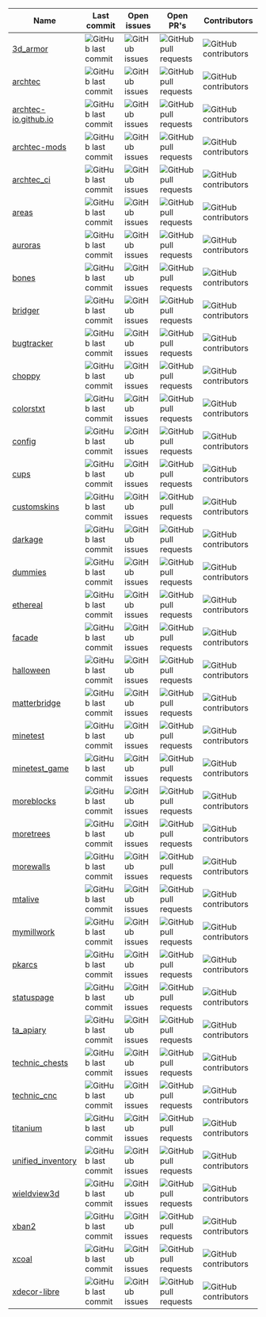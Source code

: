 |Name|Last commit|Open issues|Open PR's|Contributors|
|---|---|---|---|---|
|[3d_armor](https://github.com/Archtec-io/3d_armor)|![GitHub last commit](https://img.shields.io/github/last-commit/Archtec-io/3d_armor)|![GitHub issues](https://img.shields.io/github/issues/Archtec-io/3d_armor)|![GitHub pull requests](https://img.shields.io/github/issues-pr/Archtec-io/3d_armor)|![GitHub contributors](https://img.shields.io/github/contributors/Archtec-io/3d_armor)|
|[archtec](https://github.com/Archtec-io/archtec)|![GitHub last commit](https://img.shields.io/github/last-commit/Archtec-io/archtec)|![GitHub issues](https://img.shields.io/github/issues/Archtec-io/archtec)|![GitHub pull requests](https://img.shields.io/github/issues-pr/Archtec-io/archtec)|![GitHub contributors](https://img.shields.io/github/contributors/Archtec-io/archtec)|
|[archtec-io.github.io](https://github.com/Archtec-io/archtec-io.github.io)|![GitHub last commit](https://img.shields.io/github/last-commit/Archtec-io/archtec-io.github.io)|![GitHub issues](https://img.shields.io/github/issues/Archtec-io/archtec-io.github.io)|![GitHub pull requests](https://img.shields.io/github/issues-pr/Archtec-io/archtec-io.github.io)|![GitHub contributors](https://img.shields.io/github/contributors/Archtec-io/archtec-io.github.io)|
|[archtec-mods](https://github.com/Archtec-io/archtec-mods)|![GitHub last commit](https://img.shields.io/github/last-commit/Archtec-io/archtec-mods)|![GitHub issues](https://img.shields.io/github/issues/Archtec-io/archtec-mods)|![GitHub pull requests](https://img.shields.io/github/issues-pr/Archtec-io/archtec-mods)|![GitHub contributors](https://img.shields.io/github/contributors/Archtec-io/archtec-mods)|
|[archtec_ci](https://github.com/Archtec-io/archtec_ci)|![GitHub last commit](https://img.shields.io/github/last-commit/Archtec-io/archtec_ci)|![GitHub issues](https://img.shields.io/github/issues/Archtec-io/archtec_ci)|![GitHub pull requests](https://img.shields.io/github/issues-pr/Archtec-io/archtec_ci)|![GitHub contributors](https://img.shields.io/github/contributors/Archtec-io/archtec_ci)|
|[areas](https://github.com/Archtec-io/areas)|![GitHub last commit](https://img.shields.io/github/last-commit/Archtec-io/areas)|![GitHub issues](https://img.shields.io/github/issues/Archtec-io/areas)|![GitHub pull requests](https://img.shields.io/github/issues-pr/Archtec-io/areas)|![GitHub contributors](https://img.shields.io/github/contributors/Archtec-io/areas)|
|[auroras](https://github.com/Archtec-io/auroras)|![GitHub last commit](https://img.shields.io/github/last-commit/Archtec-io/auroras)|![GitHub issues](https://img.shields.io/github/issues/Archtec-io/auroras)|![GitHub pull requests](https://img.shields.io/github/issues-pr/Archtec-io/auroras)|![GitHub contributors](https://img.shields.io/github/contributors/Archtec-io/auroras)|
|[bones](https://github.com/Archtec-io/bones)|![GitHub last commit](https://img.shields.io/github/last-commit/Archtec-io/bones)|![GitHub issues](https://img.shields.io/github/issues/Archtec-io/bones)|![GitHub pull requests](https://img.shields.io/github/issues-pr/Archtec-io/bones)|![GitHub contributors](https://img.shields.io/github/contributors/Archtec-io/bones)|
|[bridger](https://github.com/Archtec-io/bridger)|![GitHub last commit](https://img.shields.io/github/last-commit/Archtec-io/bridger)|![GitHub issues](https://img.shields.io/github/issues/Archtec-io/bridger)|![GitHub pull requests](https://img.shields.io/github/issues-pr/Archtec-io/bridger)|![GitHub contributors](https://img.shields.io/github/contributors/Archtec-io/bridger)|
|[bugtracker](https://github.com/Archtec-io/bugtracker)|![GitHub last commit](https://img.shields.io/github/last-commit/Archtec-io/bugtracker)|![GitHub issues](https://img.shields.io/github/issues/Archtec-io/bugtracker)|![GitHub pull requests](https://img.shields.io/github/issues-pr/Archtec-io/bugtracker)|![GitHub contributors](https://img.shields.io/github/contributors/Archtec-io/bugtracker)|
|[choppy](https://github.com/Archtec-io/choppy)|![GitHub last commit](https://img.shields.io/github/last-commit/Archtec-io/choppy)|![GitHub issues](https://img.shields.io/github/issues/Archtec-io/choppy)|![GitHub pull requests](https://img.shields.io/github/issues-pr/Archtec-io/choppy)|![GitHub contributors](https://img.shields.io/github/contributors/Archtec-io/choppy)|
|[colorstxt](https://github.com/Archtec-io/colorstxt)|![GitHub last commit](https://img.shields.io/github/last-commit/Archtec-io/colorstxt)|![GitHub issues](https://img.shields.io/github/issues/Archtec-io/colorstxt)|![GitHub pull requests](https://img.shields.io/github/issues-pr/Archtec-io/colorstxt)|![GitHub contributors](https://img.shields.io/github/contributors/Archtec-io/colorstxt)|
|[config](https://github.com/Archtec-io/config)|![GitHub last commit](https://img.shields.io/github/last-commit/Archtec-io/config)|![GitHub issues](https://img.shields.io/github/issues/Archtec-io/config)|![GitHub pull requests](https://img.shields.io/github/issues-pr/Archtec-io/config)|![GitHub contributors](https://img.shields.io/github/contributors/Archtec-io/config)|
|[cups](https://github.com/Archtec-io/cups)|![GitHub last commit](https://img.shields.io/github/last-commit/Archtec-io/cups)|![GitHub issues](https://img.shields.io/github/issues/Archtec-io/cups)|![GitHub pull requests](https://img.shields.io/github/issues-pr/Archtec-io/cups)|![GitHub contributors](https://img.shields.io/github/contributors/Archtec-io/cups)|
|[customskins](https://github.com/Archtec-io/customskins)|![GitHub last commit](https://img.shields.io/github/last-commit/Archtec-io/customskins)|![GitHub issues](https://img.shields.io/github/issues/Archtec-io/customskins)|![GitHub pull requests](https://img.shields.io/github/issues-pr/Archtec-io/customskins)|![GitHub contributors](https://img.shields.io/github/contributors/Archtec-io/customskins)|
|[darkage](https://github.com/Archtec-io/darkage)|![GitHub last commit](https://img.shields.io/github/last-commit/Archtec-io/darkage)|![GitHub issues](https://img.shields.io/github/issues/Archtec-io/darkage)|![GitHub pull requests](https://img.shields.io/github/issues-pr/Archtec-io/darkage)|![GitHub contributors](https://img.shields.io/github/contributors/Archtec-io/darkage)|
|[dummies](https://github.com/Archtec-io/dummies)|![GitHub last commit](https://img.shields.io/github/last-commit/Archtec-io/dummies)|![GitHub issues](https://img.shields.io/github/issues/Archtec-io/dummies)|![GitHub pull requests](https://img.shields.io/github/issues-pr/Archtec-io/dummies)|![GitHub contributors](https://img.shields.io/github/contributors/Archtec-io/dummies)|
|[ethereal](https://github.com/Archtec-io/ethereal)|![GitHub last commit](https://img.shields.io/github/last-commit/Archtec-io/ethereal)|![GitHub issues](https://img.shields.io/github/issues/Archtec-io/ethereal)|![GitHub pull requests](https://img.shields.io/github/issues-pr/Archtec-io/ethereal)|![GitHub contributors](https://img.shields.io/github/contributors/Archtec-io/ethereal)|
|[facade](https://github.com/Archtec-io/facade)|![GitHub last commit](https://img.shields.io/github/last-commit/Archtec-io/facade)|![GitHub issues](https://img.shields.io/github/issues/Archtec-io/facade)|![GitHub pull requests](https://img.shields.io/github/issues-pr/Archtec-io/facade)|![GitHub contributors](https://img.shields.io/github/contributors/Archtec-io/facade)|
|[halloween](https://github.com/Archtec-io/halloween)|![GitHub last commit](https://img.shields.io/github/last-commit/Archtec-io/halloween)|![GitHub issues](https://img.shields.io/github/issues/Archtec-io/halloween)|![GitHub pull requests](https://img.shields.io/github/issues-pr/Archtec-io/halloween)|![GitHub contributors](https://img.shields.io/github/contributors/Archtec-io/halloween)|
|[matterbridge](https://github.com/Archtec-io/matterbridge)|![GitHub last commit](https://img.shields.io/github/last-commit/Archtec-io/matterbridge)|![GitHub issues](https://img.shields.io/github/issues/Archtec-io/matterbridge)|![GitHub pull requests](https://img.shields.io/github/issues-pr/Archtec-io/matterbridge)|![GitHub contributors](https://img.shields.io/github/contributors/Archtec-io/matterbridge)|
|[minetest](https://github.com/Archtec-io/minetest)|![GitHub last commit](https://img.shields.io/github/last-commit/Archtec-io/minetest)|![GitHub issues](https://img.shields.io/github/issues/Archtec-io/minetest)|![GitHub pull requests](https://img.shields.io/github/issues-pr/Archtec-io/minetest)|![GitHub contributors](https://img.shields.io/github/contributors/Archtec-io/minetest)|
|[minetest_game](https://github.com/Archtec-io/minetest_game)|![GitHub last commit](https://img.shields.io/github/last-commit/Archtec-io/minetest_game)|![GitHub issues](https://img.shields.io/github/issues/Archtec-io/minetest_game)|![GitHub pull requests](https://img.shields.io/github/issues-pr/Archtec-io/minetest_game)|![GitHub contributors](https://img.shields.io/github/contributors/Archtec-io/minetest_game)|
|[moreblocks](https://github.com/Archtec-io/moreblocks)|![GitHub last commit](https://img.shields.io/github/last-commit/Archtec-io/moreblocks)|![GitHub issues](https://img.shields.io/github/issues/Archtec-io/moreblocks)|![GitHub pull requests](https://img.shields.io/github/issues-pr/Archtec-io/moreblocks)|![GitHub contributors](https://img.shields.io/github/contributors/Archtec-io/moreblocks)|
|[moretrees](https://github.com/Archtec-io/moretrees)|![GitHub last commit](https://img.shields.io/github/last-commit/Archtec-io/moretrees)|![GitHub issues](https://img.shields.io/github/issues/Archtec-io/moretrees)|![GitHub pull requests](https://img.shields.io/github/issues-pr/Archtec-io/moretrees)|![GitHub contributors](https://img.shields.io/github/contributors/Archtec-io/moretrees)|
|[morewalls](https://github.com/Archtec-io/morewalls)|![GitHub last commit](https://img.shields.io/github/last-commit/Archtec-io/morewalls)|![GitHub issues](https://img.shields.io/github/issues/Archtec-io/morewalls)|![GitHub pull requests](https://img.shields.io/github/issues-pr/Archtec-io/morewalls)|![GitHub contributors](https://img.shields.io/github/contributors/Archtec-io/morewalls)|
|[mtalive](https://github.com/Archtec-io/mtalive)|![GitHub last commit](https://img.shields.io/github/last-commit/Archtec-io/mtalive)|![GitHub issues](https://img.shields.io/github/issues/Archtec-io/mtalive)|![GitHub pull requests](https://img.shields.io/github/issues-pr/Archtec-io/mtalive)|![GitHub contributors](https://img.shields.io/github/contributors/Archtec-io/mtalive)|
|[mymillwork](https://github.com/Archtec-io/mymillwork)|![GitHub last commit](https://img.shields.io/github/last-commit/Archtec-io/mymillwork)|![GitHub issues](https://img.shields.io/github/issues/Archtec-io/mymillwork)|![GitHub pull requests](https://img.shields.io/github/issues-pr/Archtec-io/mymillwork)|![GitHub contributors](https://img.shields.io/github/contributors/Archtec-io/mymillwork)|
|[pkarcs](https://github.com/Archtec-io/pkarcs)|![GitHub last commit](https://img.shields.io/github/last-commit/Archtec-io/pkarcs)|![GitHub issues](https://img.shields.io/github/issues/Archtec-io/pkarcs)|![GitHub pull requests](https://img.shields.io/github/issues-pr/Archtec-io/pkarcs)|![GitHub contributors](https://img.shields.io/github/contributors/Archtec-io/pkarcs)|
|[statuspage](https://github.com/Archtec-io/statuspage)|![GitHub last commit](https://img.shields.io/github/last-commit/Archtec-io/statuspage)|![GitHub issues](https://img.shields.io/github/issues/Archtec-io/statuspage)|![GitHub pull requests](https://img.shields.io/github/issues-pr/Archtec-io/statuspage)|![GitHub contributors](https://img.shields.io/github/contributors/Archtec-io/statuspage)|
|[ta_apiary](https://github.com/Archtec-io/ta_apiary)|![GitHub last commit](https://img.shields.io/github/last-commit/Archtec-io/ta_apiary)|![GitHub issues](https://img.shields.io/github/issues/Archtec-io/ta_apiary)|![GitHub pull requests](https://img.shields.io/github/issues-pr/Archtec-io/ta_apiary)|![GitHub contributors](https://img.shields.io/github/contributors/Archtec-io/ta_apiary)|
|[technic_chests](https://github.com/Archtec-io/technic_chests)|![GitHub last commit](https://img.shields.io/github/last-commit/Archtec-io/technic_chests)|![GitHub issues](https://img.shields.io/github/issues/Archtec-io/technic_chests)|![GitHub pull requests](https://img.shields.io/github/issues-pr/Archtec-io/technic_chests)|![GitHub contributors](https://img.shields.io/github/contributors/Archtec-io/technic_chests)|
|[technic_cnc](https://github.com/Archtec-io/technic_cnc)|![GitHub last commit](https://img.shields.io/github/last-commit/Archtec-io/technic_cnc)|![GitHub issues](https://img.shields.io/github/issues/Archtec-io/technic_cnc)|![GitHub pull requests](https://img.shields.io/github/issues-pr/Archtec-io/technic_cnc)|![GitHub contributors](https://img.shields.io/github/contributors/Archtec-io/technic_cnc)|
|[titanium](https://github.com/Archtec-io/titanium)|![GitHub last commit](https://img.shields.io/github/last-commit/Archtec-io/titanium)|![GitHub issues](https://img.shields.io/github/issues/Archtec-io/titanium)|![GitHub pull requests](https://img.shields.io/github/issues-pr/Archtec-io/titanium)|![GitHub contributors](https://img.shields.io/github/contributors/Archtec-io/titanium)|
|[unified_inventory](https://github.com/Archtec-io/unified_inventory)|![GitHub last commit](https://img.shields.io/github/last-commit/Archtec-io/unified_inventory)|![GitHub issues](https://img.shields.io/github/issues/Archtec-io/unified_inventory)|![GitHub pull requests](https://img.shields.io/github/issues-pr/Archtec-io/unified_inventory)|![GitHub contributors](https://img.shields.io/github/contributors/Archtec-io/unified_inventory)|
|[wieldview3d](https://github.com/Archtec-io/wieldview3d)|![GitHub last commit](https://img.shields.io/github/last-commit/Archtec-io/wieldview3d)|![GitHub issues](https://img.shields.io/github/issues/Archtec-io/wieldview3d)|![GitHub pull requests](https://img.shields.io/github/issues-pr/Archtec-io/wieldview3d)|![GitHub contributors](https://img.shields.io/github/contributors/Archtec-io/wieldview3d)|
|[xban2](https://github.com/Archtec-io/xban2)|![GitHub last commit](https://img.shields.io/github/last-commit/Archtec-io/xban2)|![GitHub issues](https://img.shields.io/github/issues/Archtec-io/xban2)|![GitHub pull requests](https://img.shields.io/github/issues-pr/Archtec-io/xban2)|![GitHub contributors](https://img.shields.io/github/contributors/Archtec-io/xban2)|
|[xcoal](https://github.com/Archtec-io/xcoal)|![GitHub last commit](https://img.shields.io/github/last-commit/Archtec-io/xcoal)|![GitHub issues](https://img.shields.io/github/issues/Archtec-io/xcoal)|![GitHub pull requests](https://img.shields.io/github/issues-pr/Archtec-io/xcoal)|![GitHub contributors](https://img.shields.io/github/contributors/Archtec-io/xcoal)|
|[xdecor-libre](https://github.com/Archtec-io/xdecor-libre)|![GitHub last commit](https://img.shields.io/github/last-commit/Archtec-io/xdecor-libre)|![GitHub issues](https://img.shields.io/github/issues/Archtec-io/xdecor-libre)|![GitHub pull requests](https://img.shields.io/github/issues-pr/Archtec-io/xdecor-libre)|![GitHub contributors](https://img.shields.io/github/contributors/Archtec-io/xdecor-libre)|
